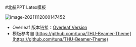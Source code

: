#北航PPT Latex模板

![image-20211112000147452](https://jaximage-1253102271.cos.ap-beijing.myqcloud.com/uPic/image-20211112000147452.png)

* Overleaf 版本链接：[Overleaf Version](https://www.overleaf.com/latex/templates/buaa-beamer-theme/sqsnwgkbxvtx)
* 模板参考自 [https://github.com/tuna/THU-Beamer-Theme](https://github.com/tuna/THU-Beamer-Theme)

